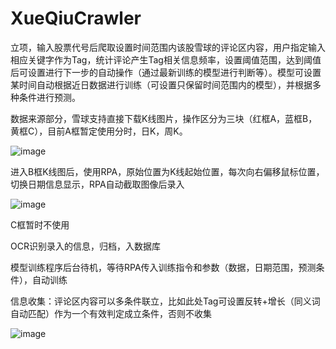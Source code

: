 # XueQiuCrawler
立项，输入股票代号后爬取设置时间范围内该股雪球的评论区内容，用户指定输入相应关键字作为Tag，统计评论产生Tag相关信息频率，设置阈值范围，达到阈值后可设置进行下一步的自动操作（通过最新训练的模型进行判断等）。模型可设置某时间自动根据近日数据进行训练（可设置只保留时间范围内的模型），并根据多种条件进行预测。


数据来源部分，雪球支持直接下载K线图片，操作区分为三块（红框A，蓝框B，黄框C），目前A框暂定使用分时，日K，周K。

![image](https://github.com/user-attachments/assets/30504448-dcb6-4858-b8c3-0c7989755502)

进入B框K线图后，使用RPA，原始位置为K线起始位置，每次向右偏移鼠标位置，切换日期信息显示，RPA自动截取图像后录入

![image](https://github.com/user-attachments/assets/4d9a962f-8b4e-4406-a177-ed6c4888f9c1)

C框暂时不使用

OCR识别录入的信息，归档，入数据库

模型训练程序后台待机，等待RPA传入训练指令和参数（数据，日期范围，预测条件），自动训练

信息收集：评论区内容可以多条件联立，比如此处Tag可设置反转+增长（同义词自动匹配）作为一个有效判定成立条件，否则不收集

![image](https://github.com/user-attachments/assets/4cd15591-1088-4b9a-be75-7783c59214ec)


